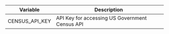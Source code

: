 


| Variable | Description                                    |
| --- |------------------------------------------------|
| CENSUS_API_KEY | API Key for accessing US Government Census API |
